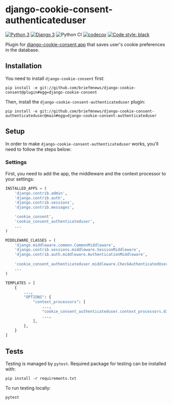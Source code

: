 # django-cookie-consent-authenticateduser
[![Python 3](https://img.shields.io/badge/python-3.7|3.8|3.9-blue.svg)](https://www.python.org/downloads/release/python-390/) 
[![Django 3](https://img.shields.io/badge/django-3.x-blue.svg)](https://docs.djangoproject.com/en/3.2/)
![Python CI](https://github.com/briefmnews/django-cookie-consent-authenticateduser/workflows/Python%20CI/badge.svg)
[![codecov](https://codecov.io/gh/briefmnews/django-cookie-consent-authenticateduser/branch/main/graph/badge.svg?token=SXURKTTL1R)](https://codecov.io/gh/briefmnews/django-cookie-consent-authenticateduser)
[![Code style: black](https://img.shields.io/badge/code%20style-black-000000.svg)](https://github.com/python/black)

Plugin for [django-cookie-consent app](https://github.com/briefmnews/django-cookie-consent) that saves user's cookie preferences in the database.

## Installation
You need to install `django-cookie-consent` first:
```
pip install -e git://github.com/briefmnews/django-cookie-consent@plugin#egg=django-cookie-consent
```

Then, install the `django-cookie-consent-authenticateduser` plugin:
```
pip install -e git://github.com/briefmnews/django-cookie-consent-authenticateduser@main#egg=django-cookie-consent-authenticateduser
```

## Setup
In order to make `django-cookie-consent-authenticateduser` works, you'll need to follow the steps below:

### Settings
First, you need to add the app, the middleware and the context processor to your settings:

```python
INSTALLED_APPS = (
    'django.contrib.admin',
    'django.contrib.auth',
    'django.contrib.sessions',
    'django.contrib.messages',

    'cookie_consent',
    'cookie_consent_authenticateduser',
    ...
)

MIDDLEWARE_CLASSES = (
    'django.middleware.common.CommonMiddleware',
    'django.contrib.sessions.middleware.SessionMiddleware',
    'django.contrib.auth.middleware.AuthenticationMiddleware',
    
    'cookie_consent_authenticateduser.middleware.CheckAuthenticatedUserCookieContentMiddleware',
    ...
)

TEMPLATES = [
    {
        ...,
        "OPTIONS": {
            "context_processors": [
                ...,
                "cookie_consent_authenticateduser.context_processors.display_cookie_consent",
                ...,
            ],
        },
    }
]
```

## Tests
Testing is managed by `pytest`. Required package for testing can be installed with:
```
pip install -r requirements.txt
```

To run testing locally:
```
pytest
```